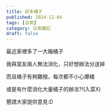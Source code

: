 ```yaml
---
title: 好多橘子
published: 2024-12-04
tags: [日常]
category: 日常雜記
draft: false 
---
```


最近家裡多了一大箱橘子

我與室友兩人無法消化，只好想辦法分送掉

而且橘子有夠難撥，每次都不小心爆橘

或是有什麼消化大量橘子的辦法?!(入菜X)

懇請大家提供意見:D
